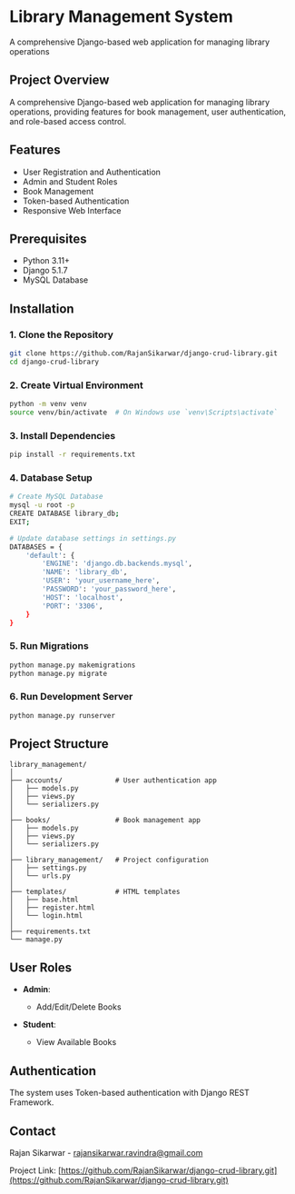 # Library Management System
A comprehensive Django-based web application for managing library operations

## Project Overview

A comprehensive Django-based web application for managing library operations, providing features for book management, user authentication, and role-based access control.

## Features

- User Registration and Authentication
- Admin and Student Roles
- Book Management
- Token-based Authentication
- Responsive Web Interface

## Prerequisites

- Python 3.11+
- Django 5.1.7
- MySQL Database

## Installation

### 1. Clone the Repository

```bash
git clone https://github.com/RajanSikarwar/django-crud-library.git
cd django-crud-library
```

### 2. Create Virtual Environment

```bash
python -m venv venv
source venv/bin/activate  # On Windows use `venv\Scripts\activate`
```

### 3. Install Dependencies

```bash
pip install -r requirements.txt
```

### 4. Database Setup

```bash
# Create MySQL Database
mysql -u root -p
CREATE DATABASE library_db;
EXIT;

# Update database settings in settings.py
DATABASES = {
    'default': {
        'ENGINE': 'django.db.backends.mysql',
        'NAME': 'library_db',
        'USER': 'your_username_here',
        'PASSWORD': 'your_password_here',
        'HOST': 'localhost',
        'PORT': '3306',
    }
}
```

### 5. Run Migrations

```bash
python manage.py makemigrations
python manage.py migrate
```

### 6. Run Development Server

```bash
python manage.py runserver
```

## Project Structure

```
library_management/
│
├── accounts/             # User authentication app
│   ├── models.py
│   ├── views.py
│   └── serializers.py
│
├── books/                # Book management app
│   ├── models.py
│   ├── views.py
│   └── serializers.py
│
├── library_management/   # Project configuration
│   ├── settings.py
│   └── urls.py
│
├── templates/            # HTML templates
│   ├── base.html
│   ├── register.html
│   └── login.html
│
├── requirements.txt
└── manage.py
```

## User Roles

- **Admin**:
  - Add/Edit/Delete Books

- **Student**:
  - View Available Books

## Authentication

The system uses Token-based authentication with Django REST Framework.

## Contact

Rajan Sikarwar - rajansikarwar.ravindra@gmail.com

Project Link: [https://github.com/RajanSikarwar/django-crud-library.git](https://github.com/RajanSikarwar/django-crud-library.git)
```